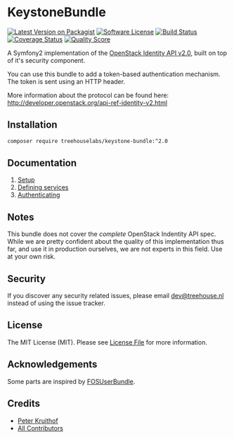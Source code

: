 KeystoneBundle
==============

[![Latest Version on Packagist][ico-version]][link-packagist]
[![Software License][ico-license]](LICENSE.md)
[![Build Status][ico-travis]][link-travis]
[![Coverage Status][ico-scrutinizer]][link-scrutinizer]
[![Quality Score][ico-code-quality]][link-code-quality]

A Symfony2 implementation of the [OpenStack Identity API v2.0][1],
built on top of it's security component.

You can use this bundle to add a token-based authentication
mechanism. The token is sent using an HTTP header.

More information about the protocol can be found here:
http://developer.openstack.org/api-ref-identity-v2.html

[1]: http://developer.openstack.org/api-ref-identity-v2.html


## Installation

```sh
composer require treehouselabs/keystone-bundle:^2.0
```


## Documentation

1. [Setup][doc-setup]
2. [Defining services][doc-services]
3. [Authenticating][doc-authenticating]

[doc-setup]:          /src/TreeHouse/KeystoneBundle/Resources/doc/01-setup.md
[doc-services]:       /src/TreeHouse/KeystoneBundle/Resources/doc/02-defining-services.md
[doc-authenticating]: /src/TreeHouse/KeystoneBundle/Resources/doc/03-authenticating.md


## Notes
This bundle does not cover the _complete_ OpenStack Indentity API spec. While
we are pretty confident about the quality of this implementation thus far, and
use it in production ourselves, we are not experts in this field. Use at your
own risk.


## Security

If you discover any security related issues, please email dev@treehouse.nl
instead of using the issue tracker.


## License

The MIT License (MIT). Please see [License File](LICENSE.md) for more information.


## Acknowledgements

Some parts are inspired by [FOSUserBundle](https://github.com/FriendsOfSymfony/FOSUserBundle).


## Credits

- [Peter Kruithof][link-author]
- [All Contributors][link-contributors]


[ico-version]: https://img.shields.io/packagist/v/treehouselabs/keystone-bundle.svg?style=flat-square
[ico-license]: https://img.shields.io/badge/license-MIT-brightgreen.svg?style=flat-square
[ico-travis]: https://img.shields.io/travis/treehouselabs/keystone-bundle/master.svg?style=flat-square
[ico-scrutinizer]: https://img.shields.io/scrutinizer/coverage/g/treehouselabs/keystone-bundle.svg?style=flat-square
[ico-code-quality]: https://img.shields.io/scrutinizer/g/treehouselabs/keystone-bundle.svg?style=flat-square
[ico-downloads]: https://img.shields.io/packagist/dt/treehouselabs/keystone-bundle.svg?style=flat-square

[link-packagist]: https://packagist.org/packages/treehouselabs/keystone-bundle
[link-travis]: https://travis-ci.org/treehouselabs/keystone-bundle
[link-scrutinizer]: https://scrutinizer-ci.com/g/treehouselabs/keystone-bundle/code-structure
[link-code-quality]: https://scrutinizer-ci.com/g/treehouselabs/keystone-bundle
[link-downloads]: https://packagist.org/packages/treehouselabs/keystone-bundle
[link-author]: https://github.com/treehouselabs
[link-contributors]: ../../contributors
